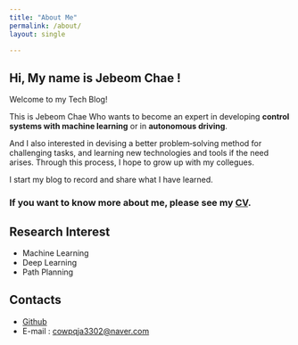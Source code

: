 ```yaml
---
title: "About Me"
permalink: /about/
layout: single

---
```



## Hi, My name is Jebeom Chae !

Welcome to my Tech Blog!  

This is Jebeom Chae Who wants to become an expert in developing **control systems with machine learning** or in **autonomous driving**. 

And I also interested in devising a better problem‑solving method for challenging tasks, and learning new technologies and tools if the need arises. Through this process, I hope to grow up with my collegues.

I start my blog to record and share what I have learned.  

### If you want to know more about me, please see my [CV](https://github.com/jebeom/Jebeom_CV/blob/main/Jebeom_CV.pdf).  

## Research Interest  
 
- Machine Learning
- Deep Learning  
- Path Planning

## Contacts  

- [Github](https://github.com/jebeom)      
- E-mail : cowpqja3302@naver.com 
